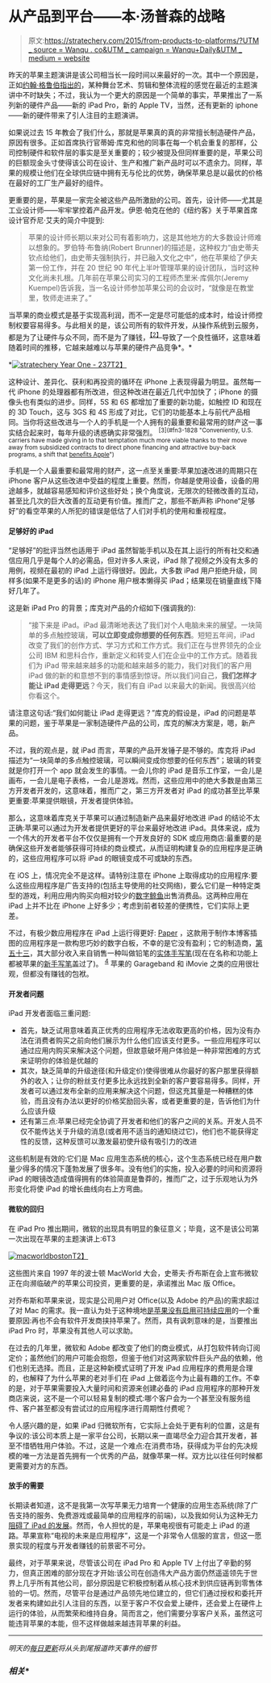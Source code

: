 # 从产品到平台——本·汤普森的战略

> 原文:[https://stratechery.com/2015/from-products-to-platforms/?UTM _ source = Wanqu . co&UTM _ campaign = Wanqu+Daily&UTM _ medium = website](https://stratechery.com/2015/from-products-to-platforms/?utm_source=wanqu.co&utm_campaign=Wanqu+Daily&utm_medium=website)

昨天的苹果主题演讲是该公司相当长一段时间以来最好的一次。其中一个原因是，正如[约翰·格鲁伯指出的](http://daringfireball.net/2015/09/thoughts_and_observations_on_todays_hey_siri_event)，某种舞台艺术、剪辑和整体流程的感觉在最近的主题演讲中不时缺失；不过，我认为一个更大的原因是一个简单的事实，苹果推出了一系列新的硬件产品——新的 iPad Pro，新的 Apple TV，当然，还有更新的 iphone——新的硬件带来了引人注目的主题演讲。

如果说过去 15 年教会了我们什么，那就是苹果真的真的非常擅长制造硬件产品，原因有很多。正如首席执行官蒂姆·库克和他的同事在每一个机会重复的那样，公司控制硬件和软件层的事实是至关重要的；较少被提及但同样重要的是，苹果公司的巨额现金头寸使得该公司在设计、生产和推广新产品时可以不遗余力。同样，苹果的规模让他们在全球供应链中拥有无与伦比的优势，确保苹果总是以最优的价格在最好的工厂生产最好的组件。

更重要的是，苹果是一家完全被这些产品所激励的公司。首先，设计师——尤其是工业设计师——牢牢掌控着产品开发。伊恩·帕克在他的《纽约客》关于苹果首席设计官乔尼·艾夫的简介中提到:

> 苹果的设计师长期以来对公司有着影响力，这是其他地方的大多数设计师难以想象的。罗伯特·布鲁纳(Robert Brunner)的描述是，这种权力“由史蒂夫钦点给他们，由史蒂夫强制执行，并已融入文化之中”，他在苹果给了伊夫第一份工作，并在 20 世纪 90 年代上半叶管理苹果的设计团队，当时这种文化尚未扎根。几年前在苹果公司实习的工程师杰里米·库佩尔(Jeremy Kuempel)告诉我，当一名设计师参加苹果公司的会议时，“就像是在教堂里，牧师走进来了。”

当苹果的商业模式是基于实现高利润，而不一定是尽可能低的成本时，给设计师控制权要容易得多。与此相关的是，该公司所有的软件开发，从操作系统到云服务，都是为了让硬件与众不同，而不是为了赚钱，<sup id="rf2-1828">[【2】](#fn2-1828 "Apple Music is the glaring exception")</sup>导致了一个良性循环，这意味着随着时间的推移，它越来越难以与苹果的硬件产品竞争*。*

 *[![stratechery Year One - 237](../Images/57398728d6dcb96555014708c2e8e0a9.png)T2】](https://i0.wp.com/stratechery.com/wp-content/uploads/2015/09/stratechery-Year-One-237.png?ssl=1)

这种设计、差异化、获利和再投资的循环在 iPhone 上表现得最为明显。虽然每一代 iPhone 的处理器都有所改进，但这种改进在最近几代中加快了；iPhone 的摄像头也有类似的进步。同样，5S 和 6S 都增加了重要的新功能，如触控 ID 和现在的 3D Touch，这与 3GS 和 4S 形成了对比，它们的功能基本上与前代产品相同。当你将这些改进与一个人的手机是一个人拥有的最重要和最常用的财产这一事实结合起来时，每年升级的诱惑确实非常强烈。 <sup id="rf3-1828">[3](#fn3-1828 "Conveniently, U.S. carriers have made giving in to that temptation much more viable thanks to their move away from subsidized contracts to direct phone financing and attractive buy-back programs, a shift that <a href="https://stratechery.com/2015/verizon-changes-rate-plans-the-importance-of-upgrades-imessage-and-the-u-s-market/">benefits Apple</a>")</sup>

手机是一个人最重要和最常用的财产，这一点至关重要:苹果加速改进的周期只在 iPhone 客户从这些改进中受益的程度上重要。然而，你越是使用设备，设备的用途越多，就越容易感知和评价这些好处；换个角度说，无限次的轻微改善的互动，甚至比几次的巨大改善的互动更有价值。推而广之，那些不断声称 iPhone“足够好”的看空苹果的人所犯的错误是低估了人们对手机的使用和重视程度。

#### 足够好的 iPad

“足够好”的批评当然也适用于 iPad 虽然智能手机以及在其上运行的所有社交和通信应用几乎是每个人的必需品，但对许多人来说，iPad 除了视频之外没有太多的用例，视频在最初的 iPad 上运行得很好。因此，大多数 iPad 用户拒绝升级，同样多(如果不是更多的话)的 iPhone 用户根本懒得买 iPad；结果现在销量直线下降好几年了。

这是新 iPad Pro 的背景；库克对产品的介绍如下(强调我的):

> “接下来是 iPad。iPad 最清晰地表达了我们对个人电脑未来的展望。一块简单的多点触控玻璃，**可以立即变成你想要的任何东西**。短短五年间，iPad 改变了我们的创作方式、学习方式和工作方式。我们正在与世界领先的企业公司 IBM 和思科合作，重新定义和转变人们在企业中的工作方式。随着我们为 iPad 带来越来越多的功能和越来越多的能力，我们对我们的客户用 iPad 做的新的和意想不到的事情感到惊讶。所以我们问自己，**我们怎样才能让 iPad 走得更远**？今天，我们有自 iPad 以来最大的新闻。我很高兴给你看这个。

请注意这句话:“我们如何能让 iPad 走得更远？”库克的假设是，iPad 的问题是苹果的问题，鉴于苹果是一家制造硬件产品的公司，库克的解决方案是，嗯，新产品。

不过，我的观点是，就 iPad 而言，苹果的产品开发锤子是不够的。库克将 iPad 描述为“一块简单的多点触控玻璃，可以瞬间变成你想要的任何东西”；玻璃的转变就是你打开一个 app 就会发生的事情。一会儿你的 iPad 是音乐工作室，一会儿是画布，一会儿是电子表格，一会儿是游戏。然而，这些应用中的绝大多数是由第三方开发者开发的，这意味着，推而广之，第三方开发者对 iPad 的成功甚至比苹果更重要:苹果提供眼镜，开发者提供体验。

那么，这意味着库克关于苹果可以通过制造新产品来最好地改进 iPad 的结论不太正确:苹果可以通过为开发者提供更好的平台来最好地改进 iPad。具体来说，成为一个伟大的开发者平台不仅仅是拥有一个开发良好的 SDK 或应用商店:最重要的是确保这些开发者能够获得可持续的商业模式，从而证明构建复杂的应用程序是正确的，这些应用程序可以将 iPad 的眼镜变成不可或缺的东西。

在 iOS 上，情况完全不是这样。请特别注意在 iPhone 上取得成功的应用程序:要么这些应用程序是广告支持的(包括主导使用的社交网络)，要么它们是一种特定类型的游戏，利用应用内购买向相对较少的[数字鲸鱼](https://stratechery.com/2014/dependent-digital-whales/)出售消费品。这两种应用在 iPad 上并不比在 iPhone 上好多少；考虑到前者较差的便携性，它们实际上更差。

不过，有极少数应用程序在 iPad 上运行得更好: [Paper](http://www.fiftythree.com/paper) ，这款用于制作本博客插图的应用程序是一款构思巧妙的数字白板，不幸的是它没有盈利；它的制造商，[第五十三](http://www.fiftythree.com)，其大部分收入来自销售一种叫做铅笔的[实体手写笔](http://www.fiftythree.com/paper)(现在在名称和功能上都被苹果的[新手写笔](http://www.apple.com/apple-pencil/)盖过了)。 <sup id="rf4-1828">[4](#fn4-1828 "Relatedly, FiftyThree just today announced Paper for iPhone")</sup> 苹果的 Garageband 和 iMovie 之类的应用很壮观，但都没有赚钱的包袱。

#### 开发者问题

iPad 开发者面临三重问题:

*   首先，缺乏试用意味着真正优秀的应用程序无法收取更高的价格，因为没有办法在消费者购买之前向他们展示为什么他们应该支付更多。一些应用程序可以通过应用内购买来解决这个问题，但故意破坏用户体验是一种非常困难的方式来证明你的体验是优越的
*   其次，缺乏简单的升级途径(和升级定价)使得很难从你最好的客户那里获得额外的收入；让你的粉丝支付更多比永远找到全新的客户要容易得多。同样，开发者可以通过发布全新的应用来解决这个问题，但这充其量是一种糟糕的体验，而且没有办法以更好的价格奖励回头客，或者更重要的是，告诉他们为什么应该升级
*   还有第三点:苹果已经完全协调了开发者和他们的客户之间的关系。开发人员不仅不能传达关于升级的消息(或者用不适当的通知绕过它)，他们也不能获得定性的反馈，这种反馈可以激发最初使升级有吸引力的改进

这些机制是有效的:它们是 Mac 应用生态系统的核心，这个生态系统已经在用户数量少得多的情况下蓬勃发展了很多年。没有他们的实施，投入必要的时间和资源将 iPad 的眼镜改造成值得拥有的体验简直是鲁莽的，推而广之，过于乐观地认为外形变化将使 iPad 的增长曲线向右上方弯曲。

#### 微软的回归

在 iPad Pro 推出期间，微软的出现具有明显的象征意义；毕竟，这不是该公司第一次出现在苹果的主题演讲上:6T3

[![macworldboston](../Images/c9eee70e4ae132f97a3c5f943ab837da.png)T2】](https://i0.wp.com/stratechery.com/wp-content/uploads/2015/09/macworldboston.jpg?ssl=1)

这些图片来自 1997 年的波士顿 MacWorld 大会，史蒂夫·乔布斯在会上宣布微软正在向濒临破产的苹果公司投资，更重要的是，承诺推出 Mac 版 Office。

对乔布斯和苹果来说，现实是公司用户对 Office(以及 Adobe 的产品)的需求超过了对 Mac 的需求。我一直认为处于这种境地[是苹果没有启用可持续应用](https://stratechery.com/2013/why-doesnt-apple-enable-sustainable-businesses-on-the-app-store/)的一个重要原因:再也不会有软件开发商挟持苹果了。然而，具有讽刺意味的是，当要推出 iPad Pro 时，苹果没有其他人可以求助。

在过去的几年里，微软和 Adobe 都改变了他们的商业模式，从打包软件转向订阅定价；虽然他们的用户可能会抱怨，但鉴于他们对这两家软件巨头产品的依赖，他们也别无选择。而且，正是这种新模式证明了开发 iPad 应用程序的费用是合理的，也解释了为什么苹果的老对手们在 iPad 上做着迄今为止最有趣的工作。不幸的是，对于苹果需要投入大量时间和资源来创建必备的 iPad 应用程序的那种开发商店来说，这不是一个可以轻易复制的模式:哪个客户会为一个甚至没有服务组件、客户甚至都没有尝试过的应用程序进行周期性付费呢？

令人感兴趣的是，如果 iPad 归微软所有，它实际上会处于更有利的位置，这是有争议的:该公司本质上是一家平台公司，长期以来一直竭尽全力迎合其开发者，甚至不惜牺牲用户体验。不过，这是一个难点:在消费市场，获得成为平台的先决规模的唯一方法是首先拥有一个优秀的产品，就像苹果一样。双方比以往任何时候都更需要对方的东西。

#### 放手的需要

长期读者知道，这不是我第一次写苹果无力培育一个健康的应用生态系统(除了广告支持的服务、免费游戏或最简单的应用程序的前端)，以及我如何认为这种无力[阻碍了 iPad 的发展](https://stratechery.com/2014/diminished-ipad/)。然而，令人担忧的是，苹果电视很有可能走上 iPad 的道路。苹果宣称“电视的未来是应用程序”，这是一个非常令人信服的宣言，但这一愿景实现的程度与开发者赚钱的前景密不可分。

最终，对于苹果来说，尽管该公司在 iPad Pro 和 Apple TV 上付出了辛勤的努力，但真正困难的部分现在才开始:该公司在创造伟大产品方面仍然遥遥领先于世界上几乎所有其他公司，部分原因是它积极控制着从核心技术到供应链再到零售体验的一切。然而，尽管平台是通过产品领先地位建立的，但它们通过授权和委托开发者来构建如此引人注目的东西，以至于客户不仅会爱上硬件，还会爱上在硬件上运行的体验，从而繁荣和维持自身。简而言之，他们需要分享客户关系，虽然这可能违背苹果的本能，但不这样做越来越违背苹果的利益。

* * *

*明天的[每日更新](https://stratechery.com/membership/)将从头到尾报道昨天事件的细节*

### *相关**